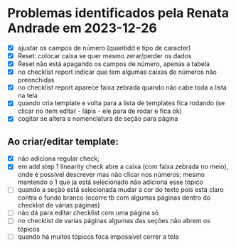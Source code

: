 # Problemas identificados pela Renata Andrade em 2023-12-26

- [X] ajustar os campos de número (quantidd e tipo de caracter)
- [X] Reset: colocar caixa se quer mesmo zerar/perder os dados
- [X] Reset não está apagando os campos de número, apenas a tabela
- [X] no checklist report indicar que tem algumas caixas de números não preenchidas
- [X] no checklist report aparece faixa zebrada quando não cabe toda a lista na tela
- [X] quando cria template e volta para a lista de templates fica rodando (se clicar no item editar - lápis - ele para de rodar e fica ok)
- [X] cogitar se altera a nomenclatura de seção para página

## Ao criar/editar template:
- [X] não adiciona regular check;
- [X] em add step 1 linearity check abre a caixa (com faixa zebrada no meio), onde é possível descrever mas não clicar nos números; mesmo mantendo o 1 que ja está selecionado não adiciona esse tópico
- [ ] quando a seção está selecionada mudar a cor do texto pois está claro contra o fundo branco (ocorre tb com algumas páginas dentro do checklist de várias páginas)
- [ ] não dá para editar checklist com uma página só
- [ ] no checklist de varias páginas algumas das seções não abrem os tópicos
- [ ] quando há muitos tópicos foca impossível correr a tela